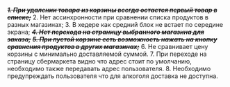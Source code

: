 ~~*__1. При удалении товара из корзины всегда остается первый товар в списке;__*~~
2. Нет ассинхронности при сравнении списка продуктов в разных магазинах;
3. В хедере как средний блок не встает по середине экрана;
~~*__4. Нет перехода на страницу выбранного магазина для заказа;__*~~
~~*__5. При пустой корзине есть возможность нажать на кнопку сравнения 
продуктов в других магазинах;__*~~
6. Не сравнивает цену корзины с минимально доставляемой суммой.
7. При переходе на страницу сбермаркета видно что адрес стоит по умолчанию, 
  необходимо также передавать адрес пользователя.
8. Необходимо предупреждать пользователя что для алкоголя доставка не доступна.